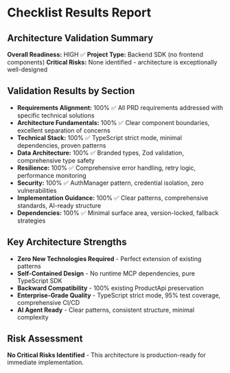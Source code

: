 # Checklist Results Report

## Architecture Validation Summary
**Overall Readiness:** HIGH ✅
**Project Type:** Backend SDK (no frontend components)
**Critical Risks:** None identified - architecture is exceptionally well-designed

## Validation Results by Section
- **Requirements Alignment:** 100% ✅ All PRD requirements addressed with specific technical solutions
- **Architecture Fundamentals:** 100% ✅ Clear component boundaries, excellent separation of concerns
- **Technical Stack:** 100% ✅ TypeScript strict mode, minimal dependencies, proven patterns
- **Data Architecture:** 100% ✅ Branded types, Zod validation, comprehensive type safety
- **Resilience:** 100% ✅ Comprehensive error handling, retry logic, performance monitoring
- **Security:** 100% ✅ AuthManager pattern, credential isolation, zero vulnerabilities
- **Implementation Guidance:** 100% ✅ Clear patterns, comprehensive standards, AI-ready structure
- **Dependencies:** 100% ✅ Minimal surface area, version-locked, fallback strategies

## Key Architecture Strengths
- **Zero New Technologies Required** - Perfect extension of existing patterns
- **Self-Contained Design** - No runtime MCP dependencies, pure TypeScript SDK
- **Backward Compatibility** - 100% existing ProductApi preservation
- **Enterprise-Grade Quality** - TypeScript strict mode, 95% test coverage, comprehensive CI/CD
- **AI Agent Ready** - Clear patterns, consistent structure, minimal complexity

## Risk Assessment
**No Critical Risks Identified** - This architecture is production-ready for immediate implementation.
